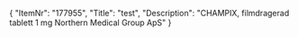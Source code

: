 {
  "ItemNr": "177955",
  "Title": "test",
  "Description": "CHAMPIX, filmdragerad tablett 1 mg Northern Medical Group ApS"
}